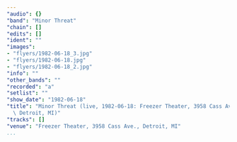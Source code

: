 ```yaml
---
"audio": {}
"band": "Minor Threat"
"chain": []
"edits": []
"ident": ""
"images":
- "flyers/1982-06-18_3.jpg"
- "flyers/1982-06-18.jpg"
- "flyers/1982-06-18_2.jpg"
"info": ""
"other_bands": ""
"recorded": "a"
"setlist": ""
"show_date": "1982-06-18"
"title": "Minor Threat (live, 1982-06-18: Freezer Theater, 3958 Cass Ave.,\
  \ Detroit, MI)"
"tracks": []
"venue": "Freezer Theater, 3958 Cass Ave., Detroit, MI"
...
```

